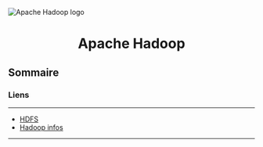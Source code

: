 ![Apache Hadoop logo](https://upload.wikimedia.org/wikipedia/commons/3/38/Hadoop_logo_new.svg)

<h1 align="center">Apache Hadoop</h1>

## Sommaire

### Liens

___

- [HDFS](https://www.lebigdata.fr/hdfs-fonctionnement-avantages)
- [Hadoop infos](https://datascientest.com/hadoop)

___